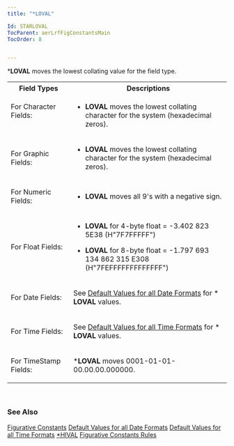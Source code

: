 ```yaml
---
title: "*LOVAL"

Id: STARLOVAL
TocParent: aerLrfFigConstantsMain
TocOrder: 8


---
```


***LOVAL** moves the lowest collating value for the field type. 
<br />

<table class="dtTable" width="65%" style="WIDTH: 100%; border-spacing: 0px" cellspacing="0" x-use-null-cells="x-use-null-cells">
                <colgroup span="1">
                    <col span="1" width="15%" style="FONT-WEIGHT: bold" />
                    <col span="1" width="45%" />
                </colgroup>
                <tr>
                    <th colspan="1" rowspan="1" style="height: 23px">
                        Field Types
                    </th>
                    <th colspan="1" rowspan="1" style="height: 23px">
                        Descriptions
                    </th>
                </tr>
                <tr valign="top" style="x-cell-content-align: top">
                    <td colspan="1" rowspan="1">

For Character Fields: 
</td>
                    <td colspan="1" rowspan="1">

* **LOVAL** moves the lowest collating character for the system (hexadecimal zeros). 
</td>
                </tr>
                <tr>
                    <td colspan="1" rowspan="1">

For Graphic Fields:
</td>
                    <td colspan="1" rowspan="1">

* **LOVAL** moves the lowest collating character for the system (hexadecimal zeros). 
</td>
                </tr>
                <tr>
                    <td colspan="1" rowspan="1">

For Numeric Fields:
</td>
                    <td colspan="1" rowspan="1">

* **LOVAL** moves all 9's with a negative sign.
</td>
                </tr>
                <tr>
                    <td colspan="1" rowspan="1">

For Float Fields:
</td>
                    <td colspan="1" rowspan="1">

* **LOVAL** for 4-byte float = -3.402 823 5E38 (H"7F7FFFFF") 

* **LOVAL** for 8-byte float = -1.797 693 134 862 315 E308 (H"7FEFFFFFFFFFFFFF") 
</td>
                </tr>
                <tr>
                    <td colspan="1" rowspan="1">

For Date Fields:
</td>
                    <td colspan="1" rowspan="1">

See [Default Values for all Date Formats](Default_Values_for_all_Date_Formats.html) for * **LOVAL** values. 
</td>
                </tr>
                <tr>
                    <td colspan="1" rowspan="1">

For Time Fields: 
</td>
                    <td colspan="1" rowspan="1">

See [Default Values for all Time Formats](default_values_for_all_time_formats.html) for * **LOVAL** values. 
</td>
                </tr>
                <tr>
                    <td colspan="1" rowspan="1">

For TimeStamp Fields: 
</td>
                    <td colspan="1" rowspan="1">

***LOVAL** moves 0001-01-01-00.00.00.000000. 
</td>
                </tr>
</table>

<br />

### See Also
[Figurative Constants](aerLrfFigConstantsMain.html)
[Default Values for all Date Formats](Default_Values_for_all_Date_Formats.html)
[Default Values for all Time Formats](default_values_for_all_time_formats.html)
[*HIVAL](STARHIVAL.html)
[Figurative Constants Rules](Fig_Constants_Rules.html) 
